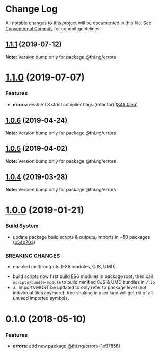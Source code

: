 # Change Log

All notable changes to this project will be documented in this file.
See [Conventional Commits](https://conventionalcommits.org) for commit guidelines.

## [1.1.1](https://github.com/thi-ng/umbrella/compare/@thi.ng/errors@1.1.0...@thi.ng/errors@1.1.1) (2019-07-12)

**Note:** Version bump only for package @thi.ng/errors





# [1.1.0](https://github.com/thi-ng/umbrella/compare/@thi.ng/errors@1.0.6...@thi.ng/errors@1.1.0) (2019-07-07)


### Features

* **errors:** enable TS strict compiler flags (refactor) ([8460aea](https://github.com/thi-ng/umbrella/commit/8460aea))





## [1.0.6](https://github.com/thi-ng/umbrella/compare/@thi.ng/errors@1.0.5...@thi.ng/errors@1.0.6) (2019-04-24)

**Note:** Version bump only for package @thi.ng/errors





## [1.0.5](https://github.com/thi-ng/umbrella/compare/@thi.ng/errors@1.0.4...@thi.ng/errors@1.0.5) (2019-04-02)

**Note:** Version bump only for package @thi.ng/errors





## [1.0.4](https://github.com/thi-ng/umbrella/compare/@thi.ng/errors@1.0.3...@thi.ng/errors@1.0.4) (2019-03-28)

**Note:** Version bump only for package @thi.ng/errors







# [1.0.0](https://github.com/thi-ng/umbrella/compare/@thi.ng/errors@0.1.12...@thi.ng/errors@1.0.0) (2019-01-21)


### Build System

* update package build scripts & outputs, imports in ~50 packages ([b54b703](https://github.com/thi-ng/umbrella/commit/b54b703))


### BREAKING CHANGES

* enabled multi-outputs (ES6 modules, CJS, UMD)

- build scripts now first build ES6 modules in package root, then call
  `scripts/bundle-module` to build minified CJS & UMD bundles in `/lib`
- all imports MUST be updated to only refer to package level
  (not individual files anymore). tree shaking in user land will get rid of
  all unused imported symbols.


<a name="0.1.0"></a>
# 0.1.0 (2018-05-10)


### Features

* **errors:** add new package [@thi](https://github.com/thi).ng/errors ([1e97856](https://github.com/thi-ng/umbrella/commit/1e97856))
